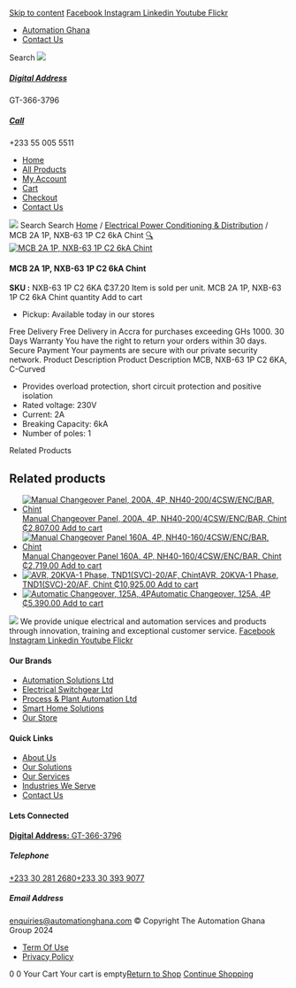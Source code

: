 [Skip to content](https://store.automationghana.com/product/mcb-2a-1p-6ka-c-curved/#content)
[ Facebook ](https://www.facebook.com/automationgh/) [ Instagram ](https://www.instagram.com/automationgh/) [ Linkedin ](https://www.linkedin.com/company/the-automation-ghana-limited/) [ Youtube ](https://www.youtube.com/channel/UCurrRDUSm5oIW39VXjn1u0w) [ Flickr ](https://www.flickr.com/photos/181794037@N07/)
  * [ Automation Ghana ](https://automationghana.com)
  * [ Contact Us ](https://store.automationghana.com/contact/)


Search
[ ![](https://store.automationghana.com/wp-content/uploads/2024/04/Website-TAGG-Logo-BLUE.png) ](https://store.automationghana.com/)
[ ](https://maps.app.goo.gl/m4xeaagWCNbLk4jM6)
#####  [ Digital Address ](https://maps.app.goo.gl/m4xeaagWCNbLk4jM6)
GT-366-3796 
[ ](tel:+233550055511)
#####  [ Call ](tel:+233550055511)
+233 55 005 5511 
  * [Home](https://store.automationghana.com/)
  * [All Products](https://store.automationghana.com/shop/)
  * [My Account](https://store.automationghana.com/my-account/)
  * [Cart](https://store.automationghana.com/cart/)
  * [Checkout](https://store.automationghana.com/checkout/)
  * [Contact Us](https://store.automationghana.com/contact/)


[![](https://store.automationghana.com/wp-content/uploads/2024/04/AutomationGhana_logo_white.png)](https://store.automationghana.com)
Search
Search
[Home](https://store.automationghana.com) / [Electrical Power Conditioning & Distribution](https://store.automationghana.com/product-category/electrical-power-distribution/) / MCB 2A 1P, NXB-63 1P C2 6kA Chint
[🔍](https://store.automationghana.com/product/mcb-2a-1p-6ka-c-curved/)
[![MCB 2A 1P, NXB-63 1P C2 6kA Chint](https://store.automationghana.com/wp-content/uploads/2021/04/Chint-MCB-32-Amp-Type-B-32A-Single-Pole-Circuit-Breaker.jpg)](https://store.automationghana.com/wp-content/uploads/2021/04/Chint-MCB-32-Amp-Type-B-32A-Single-Pole-Circuit-Breaker.jpg)
####  MCB 2A 1P, NXB-63 1P C2 6kA Chint 
**SKU :** NXB-63 1P C2 6KA 
₵37.20
Item is sold per unit.
MCB 2A 1P, NXB-63 1P C2 6kA Chint quantity
Add to cart
  * Pickup: Available today in our stores


Free Delivery 
Free Delivery in Accra for purchases exceeding GHs 1000. 
30 Days Warranty 
You have the right to return your orders within 30 days. 
Secure Payment 
Your payments are secure with our private security network. 
Product Description
Product Description
MCB, NXB-63 1P C2 6KA, C-Curved 
  * Provides overload protection, short circuit protection and positive isolation
  * Rated voltage: 230V
  * Current: 2A
  * Breaking Capacity: 6kA
  * Number of poles: 1


Related Products 
## Related products
  * [![Manual Changeover Panel, 200A, 4P, NH40-200/4CSW/ENC/BAR, Chint](https://store.automationghana.com/wp-content/uploads/2019/12/AUTOMATIC-TRANSFER-SWITCH-1-300x300.jpg)Manual Changeover Panel, 200A, 4P, NH40-200/4CSW/ENC/BAR, Chint ₵2,807.00 ](https://store.automationghana.com/product/manual-changeover-panel-nh40-200-4csw-enc-bar-chint/)
[Add to cart](https://store.automationghana.com/product/mcb-2a-1p-6ka-c-curved/?add-to-cart=1757)
  * [![Manual Changeover Panel 160A, 4P, NH40-160/4CSW/ENC/BAR, Chint](https://store.automationghana.com/wp-content/uploads/2019/12/AUTOMATIC-TRANSFER-SWITCH-1-300x300.jpg)Manual Changeover Panel 160A, 4P, NH40-160/4CSW/ENC/BAR, Chint ₵2,719.00 ](https://store.automationghana.com/product/manual-changeover-panel-nh40-160-4csw-enc-bar-chint/)
[Add to cart](https://store.automationghana.com/product/mcb-2a-1p-6ka-c-curved/?add-to-cart=1756)
  * [![AVR, 20KVA-1 Phase, TND1\(SVC\)-20/AF, Chint](https://store.automationghana.com/wp-content/uploads/2020/04/TND1SVC-20_AF-300x300.png)AVR, 20KVA-1 Phase, TND1(SVC)-20/AF, Chint ₵10,925.00 ](https://store.automationghana.com/product/avr-tnd1svc-20-af-chint/)
[Add to cart](https://store.automationghana.com/product/mcb-2a-1p-6ka-c-curved/?add-to-cart=1636)
  * [![Automatic Changeover, 125A, 4P](https://store.automationghana.com/wp-content/uploads/2020/04/automatic-changeover.jpg)Automatic Changeover, 125A, 4P ₵5,390.00 ](https://store.automationghana.com/product/automatic-changeover-nz7-125h-4-125a-chint/)
[Add to cart](https://store.automationghana.com/product/mcb-2a-1p-6ka-c-curved/?add-to-cart=1628)


![](https://store.automationghana.com/wp-content/uploads/2024/04/AutomationGhana_logo_white.png)
We provide unique electrical and automation services and products through innovation, training and exceptional customer service.
[ Facebook ](https://www.facebook.com/automationgh/) [ Instagram ](https://www.instagram.com/automationgh/) [ Linkedin ](https://www.linkedin.com/company/the-automation-ghana-limited/) [ Youtube ](https://www.youtube.com/channel/UCurrRDUSm5oIW39VXjn1u0w) [ Flickr ](https://www.flickr.com/photos/181794037@N07/)
#### Our Brands
  * [ Automation Solutions Ltd ](https://store.automationghana.com/product/mcb-2a-1p-6ka-c-curved/)
  * [ Electrical Switchgear Ltd ](https://store.automationghana.com/product/mcb-2a-1p-6ka-c-curved/)
  * [ Process & Plant Automation Ltd ](https://store.automationghana.com/product/mcb-2a-1p-6ka-c-curved/)
  * [ Smart Home Solutions ](https://store.automationghana.com/product/mcb-2a-1p-6ka-c-curved/)
  * [ Our Store ](https://store.automationghana.com/product/mcb-2a-1p-6ka-c-curved/)


#### Quick Links
  * [ About Us ](https://store.automationghana.com/product/mcb-2a-1p-6ka-c-curved/)
  * [ Our Solutions ](https://store.automationghana.com/product/mcb-2a-1p-6ka-c-curved/)
  * [ Our Services ](https://store.automationghana.com/product/mcb-2a-1p-6ka-c-curved/)
  * [ Industries We Serve ](https://store.automationghana.com/product/mcb-2a-1p-6ka-c-curved/)
  * [ Contact Us ](https://store.automationghana.com/product/mcb-2a-1p-6ka-c-curved/)


#### Lets Connected
[**Digital Address:** GT-366-3796](https://maps.app.goo.gl/m4xeaagWCNbLk4jM6)
#####  Telephone 
[ +233 30 281 2680](tel:+233302812680)[+233 30 393 9077](https://store.automationghana.com/product/mcb-2a-1p-6ka-c-curved/+233303939077)
#####  Email Address 
enquiries@automationghana.com 
© Copyright The Automation Ghana Group 2024
  * [ Term Of Use ](https://store.automationghana.com/product/mcb-2a-1p-6ka-c-curved/)
  * [ Privacy Policy ](https://store.automationghana.com/product/mcb-2a-1p-6ka-c-curved/)


0
0
Your Cart
Your cart is empty[Return to Shop](https://store.automationghana.com/shop/)
[Continue Shopping](https://store.automationghana.com/product/mcb-2a-1p-6ka-c-curved/)
